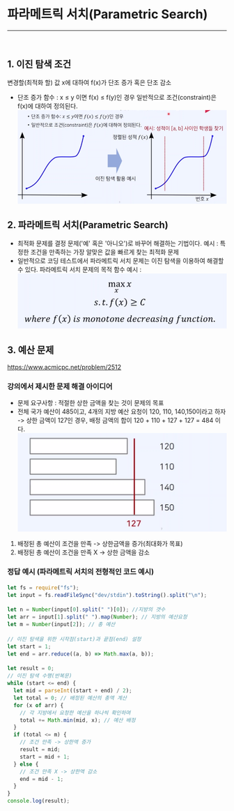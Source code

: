 # 파라메트릭 서치(Parametric Search)

---

<br>

## 1. 이진 탐색 조건

변경할(최적화 할) 값 x에 대하여 f(x)가 단조 증가 혹은 단조 감소

- 단조 증가 함수 : x ≤ y 이면 f(x) ≤ f(y)인 경우
  일반적으로 조건(constraint)은 f(x)에 대하여 정의된다.
  ![Alt text](image-3.png)

## 2. 파라메트릭 서치(Parametric Search)

- 최적화 문제를 결정 문제('예' 혹은 '아니오')로 바꾸어 해결하는 기법이다.
  예시 : 특정한 조건을 만족하는 가장 알맞은 값을 빠르게 찾는 최적화 문제
- 일반적으로 코딩 테스트에서 파라메트릭 서치 문제는 이진 탐색을 이용하여 해결할 수 있다.
  파라메트릭 서치 문제의 목적 함수 예시 :
  ![Alt text](image-4.png)

## 3. 예산 문제

https://www.acmicpc.net/problem/2512

### 강의에서 제시한 문제 해결 아이디어

- 문제 요구사항 : 적절한 상한 금액을 찾는 것이 문제의 목표
- 전체 국가 예산이 485이고, 4개의 지방 예산 요청이 120, 110, 140,150이라고 하자
  -> 상한 금액이 127인 경우, 배정 금액의 합이 120 + 110 + 127 + 127 = 484 이다.
  ![Alt text](image-5.png)

1. 배정된 총 예산이 조건을 만족 -> 상한금액을 증가(최대화가 목표)
2. 배정된 총 예산이 조건을 만족 X -> 상한 금액을 감소

### 정답 예시 (파라메트릭 서치의 전형적인 코드 예시)

```js
let fs = require("fs");
let input = fs.readFileSync("dev/stdin").toString().split("\n");

let n = Number(input[0].split(" ")[0]); //지방의 갯수
let arr = input[1].split(" ").map(Number); // 지방의 예산요청
let m = Number(input[2]); // 총 예산

// 이진 탐색을 위한 시작점(start)과 끝점(end) 설정
let start = 1;
let end = arr.reduce((a, b) => Math.max(a, b));

let result = 0;
// 이진 탐색 수행(반복문)
while (start <= end) {
  let mid = parseInt((start + end) / 2);
  let total = 0; // 배정된 예산의 총액 계산
  for (x of arr) {
    // 각 지방에서 요청한 예산을 하나씩 확인하며
    total += Math.min(mid, x); // 예산 배정
  }
  if (total <= m) {
    // 조건 만족 -> 상한액 증가
    result = mid;
    start = mid + 1;
  } else {
    // 조건 만족 X -> 상한액 감소
    end = mid - 1;
  }
}
console.log(result);
```
